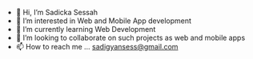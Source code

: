 - 👋 Hi, I’m Sadicka Sessah
- 👀 I’m interested in Web and Mobile App development
- 🌱 I’m currently learning Web Development
- 💞️ I’m looking to collaborate on such projects as web and mobile apps
- 📫 How to reach me ... sadigyansess@gmail.com

